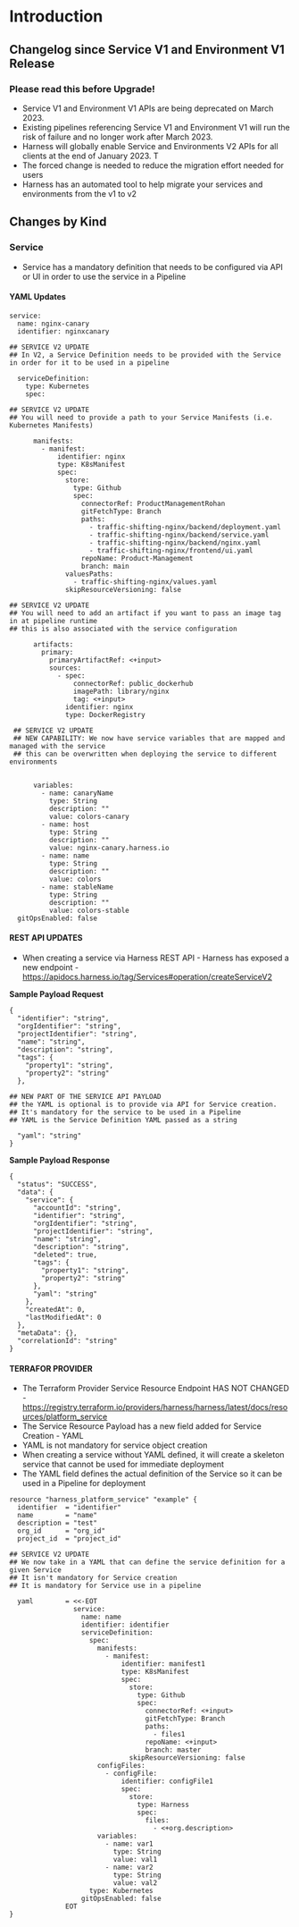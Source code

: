 # Introduction

## Changelog since Service V1 and Environment V1 Release

### Please read this before Upgrade!
- Service V1 and Environment V1 APIs are being deprecated on March 2023. 
- Existing pipelines referencing Service V1 and Environment V1 will run the risk of failure and no longer work after March 2023. 
- Harness will globally enable Service and Environments V2 APIs for all clients at the end of January 2023. T
- The forced change is needed to reduce the migration effort needed for users
- Harness has an automated tool to help migrate your services and environments from the v1 to v2 

## Changes by Kind
### Service 

- Service has a mandatory definition that needs to be configured via API or UI in order to use the service in a Pipeline

#### YAML Updates

```
service:
  name: nginx-canary
  identifier: nginxcanary
  
## SERVICE V2 UPDATE
## In V2, a Service Definition needs to be provided with the Service in order for it to be used in a pipeline 

  serviceDefinition:
    type: Kubernetes
    spec:
    
## SERVICE V2 UPDATE  
## You will need to provide a path to your Service Manifests (i.e. Kubernetes Manifests)

      manifests:
        - manifest:
            identifier: nginx
            type: K8sManifest
            spec:
              store:
                type: Github
                spec:
                  connectorRef: ProductManagementRohan
                  gitFetchType: Branch
                  paths:
                    - traffic-shifting-nginx/backend/deployment.yaml
                    - traffic-shifting-nginx/backend/service.yaml
                    - traffic-shifting-nginx/backend/nginx.yaml
                    - traffic-shifting-nginx/frontend/ui.yaml
                  repoName: Product-Management
                  branch: main
              valuesPaths:
                - traffic-shifting-nginx/values.yaml
              skipResourceVersioning: false
              
## SERVICE V2 UPDATE
## You will need to add an artifact if you want to pass an image tag in at pipeline runtime 
## this is also associated with the service configuration

      artifacts:
        primary:
          primaryArtifactRef: <+input>
          sources:
            - spec:
                connectorRef: public_dockerhub
                imagePath: library/nginx
                tag: <+input>
              identifier: nginx
              type: DockerRegistry
            
 ## SERVICE V2 UPDATE
 ## NEW CAPABILITY: We now have service variables that are mapped and managed with the service
 ## this can be overwritten when deploying the service to different environments
 
 
      variables:
        - name: canaryName
          type: String
          description: ""
          value: colors-canary
        - name: host
          type: String
          description: ""
          value: nginx-canary.harness.io
        - name: name
          type: String
          description: ""
          value: colors
        - name: stableName
          type: String
          description: ""
          value: colors-stable
  gitOpsEnabled: false

```

#### REST API UPDATES

- When creating a service via Harness REST API - Harness has exposed a new endpoint - https://apidocs.harness.io/tag/Services#operation/createServiceV2 

**Sample Payload Request**

```
{
  "identifier": "string",
  "orgIdentifier": "string",
  "projectIdentifier": "string",
  "name": "string",
  "description": "string",
  "tags": {
    "property1": "string",
    "property2": "string"
  },
  
## NEW PART OF THE SERVICE API PAYLOAD
## the YAML is optional is to provide via API for Service creation. 
## It's mandatory for the service to be used in a Pipeline 
## YAML is the Service Definition YAML passed as a string

  "yaml": "string" 
}
```

**Sample Payload Response**

```
{
  "status": "SUCCESS",
  "data": {
    "service": {
      "accountId": "string",
      "identifier": "string",
      "orgIdentifier": "string",
      "projectIdentifier": "string",
      "name": "string",
      "description": "string",
      "deleted": true,
      "tags": {
        "property1": "string",
        "property2": "string"
      },
      "yaml": "string"
    },
    "createdAt": 0,
    "lastModifiedAt": 0
  },
  "metaData": {},
  "correlationId": "string"
}
```

#### TERRAFOR PROVIDER

- The Terraform Provider Service Resource Endpoint HAS NOT CHANGED - https://registry.terraform.io/providers/harness/harness/latest/docs/resources/platform_service 
- The Service Resource Payload has a new field added for Service Creation - YAML 
- YAML is not mandatory for service object creation 
- When creating a service without YAML defined, it will create a skeleton service that cannot be used for immediate deployment
- The YAML field defines the actual definition of the Service so it can be used in a Pipeline for deployment

```
resource "harness_platform_service" "example" {
  identifier  = "identifier"
  name        = "name"
  description = "test"
  org_id      = "org_id"
  project_id  = "project_id"
  
## SERVICE V2 UPDATE
## We now take in a YAML that can define the service definition for a given Service
## It isn't mandatory for Service creation 
## It is mandatory for Service use in a pipeline

  yaml        = <<-EOT
                service:
                  name: name
                  identifier: identifier
                  serviceDefinition:
                    spec:
                      manifests:
                        - manifest:
                            identifier: manifest1
                            type: K8sManifest
                            spec:
                              store:
                                type: Github
                                spec:
                                  connectorRef: <+input>
                                  gitFetchType: Branch
                                  paths:
                                    - files1
                                  repoName: <+input>
                                  branch: master
                              skipResourceVersioning: false
                      configFiles:
                        - configFile:
                            identifier: configFile1
                            spec:
                              store:
                                type: Harness
                                spec:
                                  files:
                                    - <+org.description>
                      variables:
                        - name: var1
                          type: String
                          value: val1
                        - name: var2
                          type: String
                          value: val2
                    type: Kubernetes
                  gitOpsEnabled: false
              EOT
}
```



